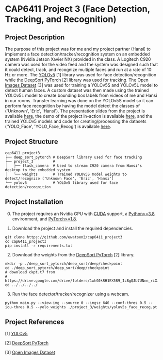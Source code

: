 # CAP6411 Project 3 (Face Detection, Tracking, and Recognition)

## Project Description
The purpose of this project was for me and my project partner (Hansi) to implement a face detection/tracker/recognition system on an embedded system (Nvidia Jetson Xavier NX) provided in the class. A Logitech C920 camera was used for the video feed and the system was designed such that it could detect, track, and recognize multiple faces and run at a rate of 10 Hz or more. The [YOLOv5](https://github.com/ultralytics/yolov5) [1] library was used for face detection/recognition while the [DeepSort PyTorch](https://github.com/ZQPei/deep_sort_pytorch) [2] library was used for tracking. The [Open Images Dataset](https://storage.googleapis.com/openimages/web/index.html) [3] was used for training a YOLOv5S and YOLOv5L model to detect human faces. A custom dataset was then made using the trained YOLOv5L model to create bounding box labels from videos of me and Hansi in our rooms. Transfer learning was done on the YOLOv5S model so it can perform face recognition by having the model detect the classes of ('Unknown', 'Eric', 'Hansi'). The presentation slides from the project is available [here](https://docs.google.com/presentation/d/1z9FhrzgzBm9kVTZ-Bie8KwzjVvI-UCODqqQhhbmVjzc), the demo of the project in-action is available [here](https://drive.google.com/file/d/1W7GB4_xeZofLurtK8DYQew8FDSo4_Kti/view), and the trained YOLOv5 models and code for creating/processing the datasets ('YOLO_Face', 'YOLO_Face_Recog') is available [here](https://drive.google.com/file/d/11ofw1FMFoAOMuwlvBC0nRAotmHzUrFmv/view).

## Project Structure
```
cap6411_project3
├── deep_sort_pytorch # DeepSort library used for face tracking
├── project_3         #
│   ├── flask_camera  # Used to stream C920 camera from Hansi's desktop to the embedded system
│   └── weights       # Trained YOLOv5S model weights to detect/recognize ('Unknown Face', 'Eric', 'Hansi')
└── yolov5            # YOLOv5 library used for face detection/recognition
```

## Project Installation
0. The project requires an Nvidia GPU with [CUDA](https://developer.nvidia.com/cuda-toolkit) support, a [Python>=3.8](https://www.python.org/) environment, and [PyTorch>=1.8](https://pytorch.org/get-started/locally/).

1. Download the project and install the required dependencies.
```
git clone https://github.com/ewatson2/cap6411_project3
cd cap6411_project3
pip install -r requirements.txt
```
2. Download the weights from the [DeepSort PyTorch](https://github.com/ZQPei/deep_sort_pytorch) [2] library.
```
mkdir -p ./deep_sort_pytorch/deep_sort/deep/checkpoint
cd ./deep_sort_pytorch/deep_sort/deep/checkpoint
# download ckpt.t7 from
# https://drive.google.com/drive/folders/1xhG0kRH1EX5B9_Iz8gQJb7UNnn_riXi6
cd ../../../../
```
3. Run the face detector/tracker/recognizer using a webcam.
```
python main.py --view-img --source 0 --imgsz 640 --conf-thres 0.5 --iou-thres 0.5 --yolo_weights ./project_3/weights/yolov5s_face_recog.pt
```

## Project References
[1] [YOLOv5](https://github.com/ultralytics/yolov5)

[2] [DeepSort PyTorch](https://github.com/ZQPei/deep_sort_pytorch)

[3] [Open Images Dataset](https://storage.googleapis.com/openimages/web/index.html)
